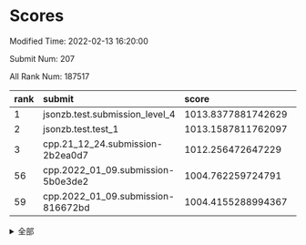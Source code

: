# Scores

Modified Time: 2022-02-13 16:20:00

Submit Num: 207

All Rank Num: 187517

| rank |               submit               |       score        |       sigma        | pk_num |
| :--- | :--------------------------------- | :----------------- | :----------------- | :----- |
| 1    | jsonzb.test.submission_level_4     | 1013.8377881742629 | 0.8258225447333808 | 3621   |
| 2    | jsonzb.test.test_1                 | 1013.1587811762097 | 0.8123964292757843 | 3627   |
| 3    | cpp.21_12_24.submission-2b2ea0d7   | 1012.256472647229  | 0.792163396286275  | 3620   |
| 56   | cpp.2022_01_09.submission-5b0e3de2 | 1004.762259724791  | 0.7346940477724402 | 3625   |
| 59   | cpp.2022_01_09.submission-816672bd | 1004.4155288994367 | 0.7015238655471395 | 3625   |


<details>
<summary>全部</summary>

| rank |                 submit                 |       score        |       sigma        | pk_num |
| :--- | :------------------------------------- | :----------------- | :----------------- | :----- |
| 1    | jsonzb.test.submission_level_4         | 1013.8377881742629 | 0.8258225447333808 | 3621   |
| 2    | jsonzb.test.test_1                     | 1013.1587811762097 | 0.8123964292757843 | 3627   |
| 3    | cpp.21_12_24.submission-2b2ea0d7       | 1012.256472647229  | 0.792163396286275  | 3620   |
| 4    | gobigger.level_3.submission_level_3_9  | 1012.1896967398046 | 0.772176656829038  | 3625   |
| 5    | gobigger.level_3.submission_level_3_43 | 1011.2223902973312 | 0.7754615460160196 | 3623   |
| 6    | gobigger.level_3.submission_level_3_38 | 1011.0567157060957 | 0.7701204188591421 | 3622   |
| 7    | gobigger.level_3.submission_level_3_1  | 1010.9541214319873 | 0.7582545846013081 | 3622   |
| 8    | gobigger.level_3.submission_level_3_29 | 1010.9539450140519 | 0.766143418440691  | 3620   |
| 9    | gobigger.level_3.submission_level_3_40 | 1010.902482099501  | 0.7816655672568356 | 3623   |
| 10   | gobigger.level_3.submission_level_3_2  | 1010.8749437661318 | 0.789878748164407  | 3621   |
| 11   | gobigger.level_3.submission_level_3_7  | 1010.7458887783796 | 0.759438593733605  | 3620   |
| 12   | gobigger.level_3.submission_level_3_41 | 1010.7051294369965 | 0.776438721104392  | 3627   |
| 13   | gobigger.level_3.submission_level_3_42 | 1010.6946514384172 | 0.761249000296561  | 3624   |
| 14   | gobigger.level_3.submission_level_3_36 | 1010.6806438089959 | 0.7825191524005586 | 3621   |
| 15   | gobigger.level_3.submission_level_3_39 | 1010.5485663930057 | 0.7533562362066449 | 3624   |
| 16   | gobigger.level_3.submission_level_3_11 | 1010.5128097896315 | 0.7706630596995202 | 3625   |
| 17   | gobigger.level_3.submission_level_3_46 | 1010.4762819664463 | 0.7774280758298729 | 3625   |
| 18   | gobigger.level_3.submission_level_3_49 | 1010.4490631361236 | 0.777342335927619  | 3625   |
| 19   | gobigger.level_3.submission_level_3_30 | 1010.3703093363231 | 0.7566038180988733 | 3625   |
| 20   | gobigger.level_3.submission_level_3_23 | 1010.3001079712797 | 0.758893558836238  | 3622   |
| 21   | gobigger.level_3.submission_level_3_3  | 1010.2441262802081 | 0.7485104615730016 | 3627   |
| 22   | gobigger.level_3.submission_level_3_13 | 1010.2217734716421 | 0.7452119886515414 | 3628   |
| 23   | gobigger.level_3.submission_level_3_33 | 1010.1643179534678 | 0.7495210924307399 | 3626   |
| 24   | gobigger.level_3.submission_level_3_20 | 1010.163362609653  | 0.7812898718295433 | 3621   |
| 25   | gobigger.level_3.submission_level_3_31 | 1010.1310394296277 | 0.7528405463227303 | 3621   |
| 26   | gobigger.level_3.submission_level_3_16 | 1010.058634328402  | 0.763530535023954  | 3626   |
| 27   | gobigger.level_3.submission_level_3_26 | 1010.0270252208047 | 0.779029934020655  | 3625   |
| 28   | gobigger.level_3.submission_level_3_12 | 1009.9359547131678 | 0.7689678187818985 | 3623   |
| 29   | gobigger.level_3.submission_level_3_6  | 1009.9283957998302 | 0.7607037566978347 | 3624   |
| 30   | gobigger.level_3.submission_level_3_15 | 1009.9212637249549 | 0.7752980367357091 | 3624   |
| 31   | gobigger.level_3.submission_level_3_24 | 1009.7866253672556 | 0.7566122583284535 | 3621   |
| 32   | gobigger.level_3.submission_level_3_4  | 1009.7137940551333 | 0.7732420091630594 | 3626   |
| 33   | gobigger.level_3.submission_level_3_28 | 1009.668060794033  | 0.7652867227237274 | 3624   |
| 34   | gobigger.level_3.submission_level_3_25 | 1009.6140641575522 | 0.7554365480886098 | 3623   |
| 35   | gobigger.level_3.submission_level_3_44 | 1009.6055770686764 | 0.7717382797055546 | 3624   |
| 36   | gobigger.level_3.submission_level_3_5  | 1009.5986363651164 | 0.7702387422311222 | 3631   |
| 37   | gobigger.level_3.submission_level_3_27 | 1009.5876931724092 | 0.7494602727780318 | 3624   |
| 38   | gobigger.level_3.submission_level_3_34 | 1009.4619541687247 | 0.7373787544489263 | 3623   |
| 39   | gobigger.level_3.submission_level_3_19 | 1009.275657366576  | 0.7569197864331112 | 3625   |
| 40   | gobigger.level_3.submission_level_3_37 | 1009.2672528371713 | 0.7399446881000685 | 3628   |
| 41   | gobigger.level_3.submission_level_3_17 | 1009.2551841506634 | 0.7471633875551943 | 3624   |
| 42   | gobigger.level_3.submission_level_3_47 | 1009.207149513997  | 0.746658933917278  | 3625   |
| 43   | gobigger.level_3.submission_level_3_32 | 1009.128909790098  | 0.7454984836992975 | 3620   |
| 44   | gobigger.level_3.submission_level_3_8  | 1009.0388126194042 | 0.7503754675182897 | 3625   |
| 45   | gobigger.level_3.submission_level_3_14 | 1009.0224686264394 | 0.7419242468538092 | 3625   |
| 46   | gobigger.level_3.submission_level_3_35 | 1009.0162332530496 | 0.7480834123968244 | 3625   |
| 47   | gobigger.level_3.submission_level_3_45 | 1008.987949818752  | 0.7607528303564554 | 3622   |
| 48   | gobigger.level_3.submission_level_3_18 | 1008.9773134471957 | 0.7445501383899444 | 3626   |
| 49   | gobigger.level_3.submission_level_3_10 | 1008.8646782960466 | 0.7391515571291015 | 3622   |
| 50   | gobigger.level_3.submission_level_3_0  | 1008.7586022047957 | 0.7418434420717422 | 3617   |
| 51   | gobigger.level_3.submission_level_3_21 | 1008.6946685719017 | 0.7388898508397255 | 3624   |
| 52   | gobigger.level_3.submission_level_3_48 | 1008.2810627106218 | 0.7483764248952308 | 3621   |
| 53   | gobigger.level_3.submission_level_3_22 | 1008.2146692467676 | 0.7362151745672325 | 3619   |
| 54   | gobigger.level_1.submission_level_1_1  | 1005.4062208984113 | 0.7344836328635053 | 3625   |
| 55   | gobigger.level_1.submission_level_1_27 | 1004.9786207843088 | 0.7094225422068079 | 3622   |
| 56   | cpp.2022_01_09.submission-5b0e3de2     | 1004.762259724791  | 0.7346940477724402 | 3625   |
| 57   | gobigger.level_1.submission_level_1_6  | 1004.6420696736741 | 0.7194759443334484 | 3622   |
| 58   | gobigger.level_1.submission_level_1_41 | 1004.56179507771   | 0.7227984217295805 | 3627   |
| 59   | cpp.2022_01_09.submission-816672bd     | 1004.4155288994367 | 0.7015238655471395 | 3625   |
| 60   | gobigger.level_1.submission_level_1_37 | 1004.2798591117545 | 0.7209167062064602 | 3625   |
| 61   | gobigger.level_1.submission_level_1_47 | 1003.9966709317326 | 0.7065725257898813 | 3624   |
| 62   | gobigger.level_1.submission_level_1_23 | 1003.9801288647001 | 0.7044142738898757 | 3619   |
| 63   | gobigger.level_1.submission_level_1_15 | 1003.955078926469  | 0.7161378381462211 | 3625   |
| 64   | gobigger.level_1.submission_level_1_4  | 1003.9548604518046 | 0.7079365091892453 | 3625   |
| 65   | gobigger.level_1.submission_level_1_2  | 1003.9284850734896 | 0.7032061620797087 | 3625   |
| 66   | gobigger.level_1.submission_level_1_44 | 1003.8609088751097 | 0.7215911419940744 | 3625   |
| 67   | gobigger.level_1.submission_level_1_10 | 1003.8054508394292 | 0.7325262321828906 | 3620   |
| 68   | gobigger.level_1.submission_level_1_17 | 1003.7953706585175 | 0.7220403720095843 | 3622   |
| 69   | gobigger.level_1.submission_level_1_49 | 1003.784897518155  | 0.7218825137461874 | 3624   |
| 70   | gobigger.level_1.submission_level_1_18 | 1003.6951543968223 | 0.7204715398097467 | 3623   |
| 71   | gobigger.level_1.submission_level_1_24 | 1003.6625136864384 | 0.7195607558508625 | 3622   |
| 72   | gobigger.level_1.submission_level_1_3  | 1003.618627556584  | 0.7174966049241087 | 3621   |
| 73   | gobigger.level_1.submission_level_1_19 | 1003.5763936903298 | 0.7177649676586589 | 3625   |
| 74   | gobigger.level_1.submission_level_1_40 | 1003.5669236302601 | 0.7246755224199428 | 3624   |
| 75   | gobigger.level_1.submission_level_1_16 | 1003.5627021632553 | 0.7308527596246683 | 3623   |
| 76   | gobigger.level_1.submission_level_1_32 | 1003.5253012653995 | 0.7189251243109581 | 3627   |
| 77   | gobigger.level_1.submission_level_1_13 | 1003.47919833174   | 0.7220594063540948 | 3624   |
| 78   | gobigger.level_1.submission_level_1_34 | 1003.4790725797774 | 0.7095999060735564 | 3626   |
| 79   | gobigger.level_1.submission_level_1_5  | 1003.37669664428   | 0.7208552364687086 | 3620   |
| 80   | gobigger.level_1.submission_level_1_21 | 1003.32508596721   | 0.7129618782794972 | 3622   |
| 81   | gobigger.level_1.submission_level_1_29 | 1003.2872070805461 | 0.7144763763516189 | 3626   |
| 82   | gobigger.level_1.submission_level_1_11 | 1003.2739307780784 | 0.7178911344245416 | 3620   |
| 83   | gobigger.level_1.submission_level_1_20 | 1003.2548999281538 | 0.7040579153732353 | 3621   |
| 84   | gobigger.level_1.submission_level_1_22 | 1003.1129354182066 | 0.7055228439405705 | 3626   |
| 85   | gobigger.level_1.submission_level_1_0  | 1003.1000317552989 | 0.7103889574872192 | 3624   |
| 86   | gobigger.level_1.submission_level_1_33 | 1003.0886213809122 | 0.7193998860543036 | 3620   |
| 87   | gobigger.level_1.submission_level_1_35 | 1002.9538406053607 | 0.7126258454122021 | 3619   |
| 88   | gobigger.level_1.submission_level_1_7  | 1002.9392301504481 | 0.7242379746735681 | 3622   |
| 89   | gobigger.level_1.submission_level_1_14 | 1002.6434457491256 | 0.7249983628079127 | 3625   |
| 90   | gobigger.level_1.submission_level_1_42 | 1002.6171818038359 | 0.7160734984529469 | 3625   |
| 91   | gobigger.level_1.submission_level_1_43 | 1002.6093314144065 | 0.7078350365391013 | 3627   |
| 92   | gobigger.level_1.submission_level_1_45 | 1002.6066531453353 | 0.7119942961361239 | 3626   |
| 93   | gobigger.level_1.submission_level_1_39 | 1002.570675251165  | 0.7279487168384134 | 3625   |
| 94   | gobigger.level_1.submission_level_1_48 | 1002.5098447920805 | 0.7031420712302482 | 3626   |
| 95   | gobigger.level_1.submission_level_1_46 | 1002.5003341442526 | 0.6980077844732012 | 3627   |
| 96   | gobigger.level_1.submission_level_1_28 | 1002.4670910187928 | 0.7078313596685905 | 3620   |
| 97   | gobigger.level_1.submission_level_1_38 | 1002.3469220823918 | 0.7115206399867828 | 3625   |
| 98   | gobigger.level_1.submission_level_1_36 | 1002.227353615891  | 0.7082689507654913 | 3626   |
| 99   | gobigger.level_1.submission_level_1_31 | 1002.1360686917941 | 0.7066370494218274 | 3623   |
| 100  | gobigger.level_1.submission_level_1_30 | 1002.1275398389392 | 0.7219405805207926 | 3624   |
| 101  | gobigger.level_1.submission_level_1_9  | 1002.1120509077117 | 0.715067347780306  | 3618   |
| 102  | gobigger.level_1.submission_level_1_8  | 1002.0194425916387 | 0.7108463806346821 | 3629   |
| 103  | gobigger.level_1.submission_level_1_26 | 1001.9609092258318 | 0.7142930993370132 | 3622   |
| 104  | gobigger.level_1.submission_level_1_25 | 1001.9358613760827 | 0.7047535560182272 | 3620   |
| 105  | gobigger.level_1.submission_level_1_12 | 1001.5465278793585 | 0.723044860110273  | 3624   |
| 106  | gobigger.random.submission_random_8    | 997.6572677395094  | 0.7033368046784688 | 3624   |
| 107  | gobigger.random.submission_random_25   | 997.4873704344541  | 0.7066350394009352 | 3626   |
| 108  | gobigger.random.submission_random_18   | 997.2057344136388  | 0.7139282124989696 | 3624   |
| 109  | gobigger.random.submission_random_36   | 997.0305660741008  | 0.7066337245670755 | 3622   |
| 110  | gobigger.random.submission_random_13   | 996.7158944858979  | 0.7143782914033522 | 3620   |
| 111  | gobigger.random.submission_random_7    | 996.703522886737   | 0.716253274630745  | 3624   |
| 112  | gobigger.random.submission_random_47   | 996.6907592702049  | 0.7228313999571019 | 3619   |
| 113  | gobigger.random.submission_random_15   | 996.6509046378783  | 0.7011062974065551 | 3624   |
| 114  | gobigger.random.submission_random_39   | 996.5927199440266  | 0.7003689407679116 | 3625   |
| 115  | gobigger.random.submission_random_6    | 996.5807268219404  | 0.6970920027871285 | 3621   |
| 116  | gobigger.random.submission_random_12   | 996.5233125468361  | 0.7158349318029051 | 3621   |
| 117  | gobigger.random.submission_random_19   | 996.4944307870193  | 0.7068662812774732 | 3619   |
| 118  | gobigger.random.submission_random_30   | 996.4154621115965  | 0.7142684986356835 | 3624   |
| 119  | gobigger.random.submission_random_5    | 996.3856387616746  | 0.725817295403882  | 3627   |
| 120  | gobigger.random.submission_random_34   | 996.3514218959697  | 0.7272600947418518 | 3623   |
| 121  | gobigger.random.submission_random_1    | 996.338316576466   | 0.7045236328810848 | 3625   |
| 122  | gobigger.random.submission_random_24   | 996.3370779478291  | 0.704673261716807  | 3622   |
| 123  | gobigger.random.submission_random_17   | 996.2802636530447  | 0.7011611119150666 | 3630   |
| 124  | gobigger.random.submission_random_26   | 996.2106569206991  | 0.7129552784293032 | 3624   |
| 125  | gobigger.random.submission_random_23   | 996.1946903694782  | 0.7123919384067111 | 3627   |
| 126  | gobigger.random.submission_random_4    | 996.1525608832968  | 0.711626995925552  | 3625   |
| 127  | gobigger.random.submission_random_48   | 996.1398821412643  | 0.707557342636399  | 3621   |
| 128  | gobigger.random.submission_random_16   | 996.1305247313574  | 0.7044963414775531 | 3622   |
| 129  | gobigger.random.submission_random_10   | 996.0796104302625  | 0.7121246411788337 | 3626   |
| 130  | gobigger.random.submission_random_29   | 996.0505990941404  | 0.7185784624752187 | 3624   |
| 131  | gobigger.random.submission_random_43   | 995.9417733316944  | 0.7187496346715905 | 3627   |
| 132  | gobigger.random.submission_random_2    | 995.92394937869    | 0.7124625642302534 | 3625   |
| 133  | gobigger.random.submission_random_42   | 995.912851340899   | 0.7044737956304186 | 3622   |
| 134  | gobigger.random.submission_random_37   | 995.8829674985606  | 0.718508311637243  | 3617   |
| 135  | gobigger.random.submission_random_49   | 995.8823089697435  | 0.7050000261032896 | 3622   |
| 136  | gobigger.random.submission_random_38   | 995.8097999208069  | 0.7139445862945257 | 3624   |
| 137  | gobigger.random.submission_random_41   | 995.7872511945253  | 0.717699945945595  | 3629   |
| 138  | gobigger.random.submission_random_3    | 995.7831866930907  | 0.7138354742388947 | 3626   |
| 139  | gobigger.random.submission_random_22   | 995.7636588593699  | 0.7245823011719313 | 3624   |
| 140  | gobigger.random.submission_random_9    | 995.7323579160607  | 0.7151497029171523 | 3620   |
| 141  | gobigger.random.submission_random_21   | 995.7319212341581  | 0.710645860339357  | 3626   |
| 142  | gobigger.random.submission_random_40   | 995.6370913827673  | 0.7322207619794043 | 3626   |
| 143  | gobigger.random.submission_random_35   | 995.6213901372868  | 0.7081925165326034 | 3626   |
| 144  | gobigger.random.submission_random_28   | 995.610320195153   | 0.705199652697964  | 3625   |
| 145  | gobigger.random.submission_random_45   | 995.6034978341515  | 0.7034686850488583 | 3622   |
| 146  | gobigger.random.submission_random_20   | 995.5790938497571  | 0.7113063490448204 | 3624   |
| 147  | gobigger.random.submission_random_0    | 995.5360586115733  | 0.709316981347846  | 3624   |
| 148  | gobigger.random.submission_random_44   | 995.4727648448105  | 0.717330674756528  | 3624   |
| 149  | gobigger.random.submission_random_27   | 995.4627612746399  | 0.7247353042056024 | 3626   |
| 150  | gobigger.random.submission_random_33   | 995.4470359751481  | 0.7194519324382185 | 3627   |
| 151  | gobigger.random.submission_random_31   | 995.2495610681633  | 0.7142909474540161 | 3623   |
| 152  | gobigger.random.submission_random_46   | 995.095684266538   | 0.7150428079325045 | 3628   |
| 153  | gobigger.random.submission_random_11   | 995.0280604237455  | 0.7180856389393718 | 3625   |
| 154  | gobigger.random.submission_random_32   | 994.9687753179869  | 0.7138875064516995 | 3625   |
| 155  | gobigger.random.submission_random_14   | 994.848820535588   | 0.7116096603234234 | 3622   |
| 156  | gobigger.level_2.submission_level_2_24 | 994.5186053487807  | 0.7310458754953717 | 3623   |
| 157  | gobigger.level_2.submission_level_2_40 | 993.2818385500499  | 0.7285240712096122 | 3620   |
| 158  | gobigger.level_2.submission_level_2_1  | 993.278916471111   | 0.7617391010100402 | 3623   |
| 159  | gobigger.level_2.submission_level_2_11 | 993.2755554867492  | 0.7302189097077453 | 3625   |
| 160  | gobigger.level_2.submission_level_2_2  | 993.2250232978736  | 0.7488723012951518 | 3625   |
| 161  | gobigger.level_2.submission_level_2_27 | 993.1946564918907  | 0.742058980263431  | 3622   |
| 162  | gobigger.level_2.submission_level_2_0  | 993.0765323184219  | 0.7263690243533263 | 3624   |
| 163  | gobigger.level_2.submission_level_2_39 | 993.0218937223472  | 0.7403885447314238 | 3628   |
| 164  | gobigger.level_2.submission_level_2_42 | 992.9911542449114  | 0.7468256997633191 | 3625   |
| 165  | gobigger.level_2.submission_level_2_31 | 992.9582469198641  | 0.738885033983172  | 3627   |
| 166  | gobigger.level_2.submission_level_2_45 | 992.9273652548238  | 0.7347561698427659 | 3625   |
| 167  | gobigger.level_2.submission_level_2_37 | 992.8655564589214  | 0.7398174822177489 | 3622   |
| 168  | gobigger.level_2.submission_level_2_36 | 992.7539242296197  | 0.7406524567005823 | 3624   |
| 169  | gobigger.level_2.submission_level_2_5  | 992.7320198264242  | 0.7478797251515422 | 3617   |
| 170  | gobigger.level_2.submission_level_2_43 | 992.6711103830403  | 0.7399124653719372 | 3626   |
| 171  | gobigger.level_2.submission_level_2_46 | 992.6489858243974  | 0.7424931532010814 | 3620   |
| 172  | gobigger.level_2.submission_level_2_34 | 992.5059502874399  | 0.7298937446093902 | 3625   |
| 173  | gobigger.level_2.submission_level_2_8  | 992.448827639543   | 0.7557503999780982 | 3624   |
| 174  | gobigger.level_2.submission_level_2_25 | 992.4109143008684  | 0.745379564517302  | 3622   |
| 175  | gobigger.level_2.submission_level_2_49 | 992.2265202343768  | 0.7328920801309571 | 3618   |
| 176  | gobigger.level_2.submission_level_2_30 | 992.2008376376086  | 0.7417005646794332 | 3621   |
| 177  | gobigger.level_2.submission_level_2_22 | 992.0604250047398  | 0.7483955918527577 | 3624   |
| 178  | gobigger.level_2.submission_level_2_26 | 991.9934403135948  | 0.746311204922712  | 3630   |
| 179  | gobigger.level_2.submission_level_2_4  | 991.9933083794405  | 0.7516557078178678 | 3619   |
| 180  | gobigger.level_2.submission_level_2_28 | 991.9743223561109  | 0.7402615408002591 | 3623   |
| 181  | gobigger.level_2.submission_level_2_38 | 991.9622212886725  | 0.745622158780141  | 3625   |
| 182  | gobigger.level_2.submission_level_2_13 | 991.9620067696284  | 0.7359853210019441 | 3622   |
| 183  | gobigger.level_2.submission_level_2_33 | 991.9561943173247  | 0.7417727424784223 | 3625   |
| 184  | gobigger.level_2.submission_level_2_9  | 991.8486444002422  | 0.7393563199293589 | 3626   |
| 185  | gobigger.level_2.submission_level_2_44 | 991.647925742444   | 0.7287274735153622 | 3624   |
| 186  | gobigger.level_2.submission_level_2_7  | 991.64624332002    | 0.7729456896505049 | 3626   |
| 187  | gobigger.level_2.submission_level_2_20 | 991.5703449883665  | 0.7478868608563431 | 3621   |
| 188  | gobigger.level_2.submission_level_2_29 | 991.509442693018   | 0.7599382157881618 | 3625   |
| 189  | gobigger.level_2.submission_level_2_21 | 991.476449780649   | 0.7377813185641804 | 3625   |
| 190  | gobigger.level_2.submission_level_2_18 | 991.4512612950301  | 0.7473393499655666 | 3620   |
| 191  | gobigger.level_2.submission_level_2_41 | 991.4299971175458  | 0.7413921294528445 | 3623   |
| 192  | gobigger.level_2.submission_level_2_48 | 991.3749534877135  | 0.7491567440039424 | 3622   |
| 193  | gobigger.level_2.submission_level_2_32 | 991.3320124971092  | 0.7518639001448598 | 3623   |
| 194  | gobigger.level_2.submission_level_2_35 | 991.3279864008055  | 0.7523378244890709 | 3616   |
| 195  | gobigger.level_2.submission_level_2_17 | 991.2989475424431  | 0.7547779581249408 | 3623   |
| 196  | gobigger.level_2.submission_level_2_16 | 991.2840137004924  | 0.7309110465863593 | 3625   |
| 197  | gobigger.level_2.submission_level_2_10 | 991.2455819302173  | 0.7590947131015322 | 3621   |
| 198  | gobigger.level_2.submission_level_2_19 | 991.2219895730918  | 0.7695854925822945 | 3614   |
| 199  | gobigger.level_2.submission_level_2_3  | 991.0120574685444  | 0.7456264056310651 | 3626   |
| 200  | gobigger.level_2.submission_level_2_23 | 990.9485026204211  | 0.7348212123107628 | 3624   |
| 201  | gobigger.level_2.submission_level_2_14 | 990.9308348681232  | 0.7463421752225492 | 3624   |
| 202  | gobigger.level_2.submission_level_2_6  | 990.5654762482876  | 0.7520787269977999 | 3623   |
| 203  | gobigger.level_2.submission_level_2_47 | 990.3282272036214  | 0.7519113250856214 | 3628   |
| 204  | gobigger.level_2.submission_level_2_12 | 990.2576766993934  | 0.7768015980310309 | 3617   |
| 205  | gobigger.level_2.submission_level_2_15 | 989.8008426587513  | 0.7646142292258087 | 3625   |
| 206  | gobigger.none.submission_none_1        | 979.3711823209061  | 1.2023675825045619 | 3618   |
| 207  | gobigger.none.submission_none_0        | 976.2296167407984  | 1.4666611428137168 | 3622   |

</details>